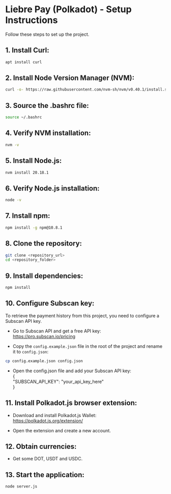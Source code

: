 # Liebre Pay (Polkadot) - Setup Instructions

Follow these steps to set up the project.

## 1. Install Curl:
```bash
apt install curl
```
## 2. Install Node Version Manager (NVM):
```bash
curl -o- https://raw.githubusercontent.com/nvm-sh/nvm/v0.40.1/install.sh | bash
```
## 3. Source the .bashrc file:
```bash
source ~/.bashrc
```
## 4. Verify NVM installation:
```bash
nvm -v
```
## 5. Install Node.js:
```bash
nvm install 20.18.1
```
## 6. Verify Node.js installation:
```bash
node -v
```
## 7. Install npm:
```bash
npm install -g npm@10.8.1
```
## 8. Clone the repository:
```bash
git clone <repository_url>
cd <repository_folder>
```
## 9. Install dependencies:
```bash
npm install
```
## 10. Configure Subscan key:
To retrieve the payment history from this project, you need to configure a Subscan API key.  

- Go to Subscan API and get a free API key:  
https://pro.subscan.io/pricing  

- Copy the `config.example.json` file in the root of the project and rename it to `config.json`:  
```bash
cp config.example.json config.json
```
- Open the config.json file and add your Subscan API key:  
  {  
  "SUBSCAN_API_KEY": "your_api_key_here"  
}  
## 11.  Install Polkadot.js browser extension:
- Download and install Polkadot.js Wallet:  
 https://polkadot.js.org/extension/
 
- Open the extension and create a new account. 

## 12. Obtain currencies:
- Get some DOT, USDT and USDC.

## 13. Start the application:
```bash  
node server.js
```





